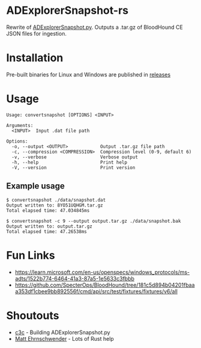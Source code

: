 # ADExplorerSnapshot-rs

Rewrite of [ADExplorerSnapshot.py](https://github.com/c3c/ADExplorerSnapshot.py). Outputs a .tar.gz of BloodHound CE JSON files for ingestion.

# Installation

Pre-built binaries for Linux and Windows are published in [releases](https://github.com/t94j0/adexplorersnapshot-rs/releases/)

# Usage

```
Usage: convertsnapshot [OPTIONS] <INPUT>

Arguments:
  <INPUT>  Input .dat file path

Options:
  -o, --output <OUTPUT>            Output .tar.gz file path
  -c, --compression <COMPRESSION>  Compression level (0-9, default 6)
  -v, --verbose                    Verbose output
  -h, --help                       Print help
  -V, --version                    Print version
```

## Example usage

```
$ convertsnapshot ./data/snapshot.dat
Output written to: 8YO51UQHGM.tar.gz
Total elapsed time: 47.034845ms
```

```
$ convertsnapshot -c 9 --output output.tar.gz ./data/snapshot.bak 
Output written to: output.tar.gz
Total elapsed time: 47.26538ms
```

# Fun Links

- https://learn.microsoft.com/en-us/openspecs/windows_protocols/ms-adts/1522b774-6464-41a3-87a5-1e5633c3fbbb
- https://github.com/SpecterOps/BloodHound/tree/181c5d894b04201fbaaa353df1cbee9bb892556f/cmd/api/src/test/fixtures/fixtures/v6/all

# Shoutouts

- [c3c](https://github.com/c3c/) - Building ADExplorerSnapshot.py
- [Matt Ehrnschwender](https://github.com/MEhrn00) - Lots of Rust help
